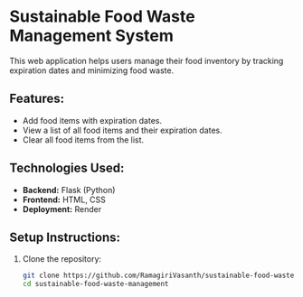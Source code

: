 # Sustainable Food Waste Management System

This web application helps users manage their food inventory by tracking expiration dates and minimizing food waste.

## Features:
- Add food items with expiration dates.
- View a list of all food items and their expiration dates.
- Clear all food items from the list.

## Technologies Used:
- **Backend:** Flask (Python)
- **Frontend:** HTML, CSS
- **Deployment:** Render

## Setup Instructions:
1. Clone the repository:
   ```bash
   git clone https://github.com/RamagiriVasanth/sustainable-food-waste-management.git
   cd sustainable-food-waste-management
